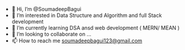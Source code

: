 - 👋 Hi, I’m @SoumadeepBagui
- 👀 I’m interested in Data Structure and Algorithm and full Stack development
- 🌱 I’m currently learning DSA ansd web development ( MERN/ MEAN )
- 💞️ I’m looking to collaborate on ...
- 📫 How to reach me soumadeepbagui123@gmail.com

<!---
SoumadeepBagui409/SoumadeepBagui409 is a ✨ special ✨ repository because its `README.md` (this file) appears on your GitHub profile.
You can click the Preview link to take a look at your changes.
--->
